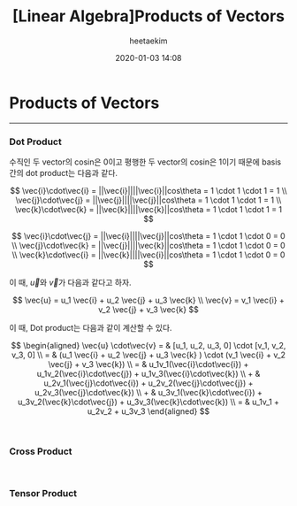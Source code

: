 ﻿---
title: "[Linear Algebra]Products of Vectors"
layout: post
date: 2020-01-03 14:08
image: /assets/images/markdown.jpg
headerImage: false
tag:
- Graphics
- Linear Algebra
category: blog
author: heetaekim
description: Products of Vectors
MathJax: true
---
# Products of Vectors
---
### Dot Product
수직인 두 vector의 cosin은 0이고 평행한 두 vector의 cosin은 1이기 때문에 basis간의 dot product는 다음과 같다.

$$
\vec{i}\cdot\vec{i} = ||\vec{i}||||\vec{i}||cos\theta = 1 \cdot 1 \cdot 1 = 1 \\
\vec{j}\cdot\vec{j} = ||\vec{j}||||\vec{j}||cos\theta = 1 \cdot 1 \cdot 1 = 1 \\
\vec{k}\cdot\vec{k} = ||\vec{k}||||\vec{k}||cos\theta = 1 \cdot 1 \cdot 1 = 1
$$


$$
\vec{i}\cdot\vec{j} = ||\vec{i}||||\vec{j}||cos\theta = 1 \cdot 1 \cdot 0 = 0 \\
\vec{j}\cdot\vec{k} = ||\vec{j}||||\vec{k}||cos\theta = 1 \cdot 1 \cdot 0 = 0 \\
\vec{k}\cdot\vec{i} = ||\vec{k}||||\vec{i}||cos\theta = 1 \cdot 1 \cdot 0 = 0
$$

이 때, $\vec{u}$와 $\vec{v}$가 다음과 같다고 하자.

$$
\vec{u} = u_1 \vec{i} + u_2 \vec{j} + u_3 \vec{k} \\
\vec{v} = v_1 \vec{i} + v_2 \vec{j} + v_3 \vec{k}
$$

이 때, Dot product는 다음과 같이 계산할 수 있다.

$$
\begin{aligned}
    \vec{u} \cdot\vec{v} = & [u_1, u_2, u_3, 0] \cdot [v_1, v_2, v_3, 0] \\
    = & (u_1 \vec{i} + u_2 \vec{j} + u_3 \vec{k} ) \cdot (v_1 \vec{i} + v_2 \vec{j} + v_3 \vec{k}) \\
    = & u_1v_1(\vec{i}\cdot\vec{i}) + u_1v_2(\vec{i}\cdot\vec{j}) + u_1v_3(\vec{i}\cdot\vec{k}) \\
    + & u_2v_1(\vec{j}\cdot\vec{i}) + u_2v_2(\vec{j}\cdot\vec{j}) + u_2v_3(\vec{j}\cdot\vec{k}) \\
    + & u_3v_1(\vec{k}\cdot\vec{i}) + u_3v_2(\vec{k}\cdot\vec{j}) + u_3v_3(\vec{k}\cdot\vec{k}) \\
    = & u_1v_1 + u_2v_2 + u_3v_3
\end{aligned}
$$

&nbsp;&nbsp;&nbsp;&nbsp;
### Cross Product


&nbsp;&nbsp;&nbsp;&nbsp;
### Tensor Product


